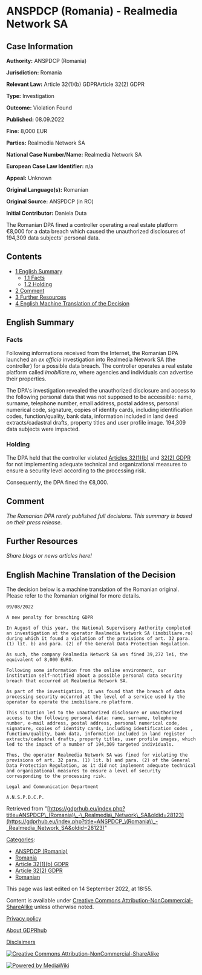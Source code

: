 # ANSPDCP (Romania) - Realmedia Network SA

## Case Information

**Authority:** ANSPDCP (Romania)

**Jurisdiction:** Romania

**Relevant Law:** Article 32(1)(b) GDPRArticle 32(2) GDPR

**Type:** Investigation

**Outcome:** Violation Found

**Published:** 08.09.2022

**Fine:** 8,000 EUR

**Parties:** Realmedia Network SA

**National Case Number/Name:** Realmedia Network SA

**European Case Law Identifier:** n/a

**Appeal:** Unknown

**Original Language(s):** Romanian

**Original Source:** ANSPDCP (in RO)

**Initial Contributor:** Daniela Duta

The Romanian DPA fined a controller operating a real estate platform €8,000 for a data breach which caused the unauthorized disclosures of 194,309 data subjects' personal data.

## Contents

*   [1 English Summary](#English_Summary)
    *   [1.1 Facts](#Facts)
    *   [1.2 Holding](#Holding)
*   [2 Comment](#Comment)
*   [3 Further Resources](#Further_Resources)
*   [4 English Machine Translation of the Decision](#English_Machine_Translation_of_the_Decision)

## English Summary

### Facts

Following informations received from the Internet, the Romanian DPA launched an _ex officio_ investigation into Realmedia Network SA (the controller) for a possible data breach. The controller operates a real estate platform called _imobiliare.ro_, where agencies and individuals can advertise their properties.

The DPA's investigation revealed the unauthorized disclosure and access to the following personal data that was not supposed to be accessible: name, surname, telephone number, email address, postal address, personal numerical code, signature, copies of identity cards, including identification codes, function/quality, bank data, information included in land deed extracts/cadastral drafts, property titles and user profile image. 194,309 data subjects were impacted.

### Holding

The DPA held that the controller violated [Articles 32(1)(b)](/index.php?title=Article_32_GDPR#1b "Article 32 GDPR") and [32(2) GDPR](/index.php?title=Article_32_GDPR#2 "Article 32 GDPR") for not implementing adequate technical and organizational measures to ensure a security level according to the processing risk.

Consequently, the DPA fined the €8,000.

## Comment

_The Romanian DPA rarely published full decisions. This summary is based on their press release._

## Further Resources

_Share blogs or news articles here!_

## English Machine Translation of the Decision

The decision below is a machine translation of the Romanian original. Please refer to the Romanian original for more details.

```
09/08/2022

A new penalty for breaching GDPR

In August of this year, the National Supervisory Authority completed an investigation at the operator Realmedia Network SA (imobiliare.ro) during which it found a violation of the provisions of art. 32 para. (1) lit. b) and para. (2) of the General Data Protection Regulation.

As such, the company Realmedia Network SA was fined 39,272 lei, the equivalent of 8,000 EURO.

Following some information from the online environment, our institution self-notified about a possible personal data security breach that occurred at Realmedia Network SA.

As part of the investigation, it was found that the breach of data processing security occurred at the level of a service used by the operator to operate the imobiliare.ro platform.

This situation led to the unauthorized disclosure or unauthorized access to the following personal data: name, surname, telephone number, e-mail address, postal address, personal numerical code, signature, copies of identity cards, including identification codes , function/quality, bank data, information included in land register extracts/cadastral drafts, property titles, user profile images, which led to the impact of a number of 194,309 targeted individuals.

Thus, the operator Realmedia Network SA was fined for violating the provisions of art. 32 para. (1) lit. b) and para. (2) of the General Data Protection Regulation, as it did not implement adequate technical and organizational measures to ensure a level of security corresponding to the processing risk.

Legal and Communication Department

A.N.S.P.D.C.P.

```

Retrieved from "[https://gdprhub.eu/index.php?title=ANSPDCP\_(Romania)\_-\_Realmedia\_Network\_SA&oldid=28123](https://gdprhub.eu/index.php?title=ANSPDCP_\(Romania\)_-_Realmedia_Network_SA&oldid=28123)"

[Categories](/index.php?title=Special:Categories "Special:Categories"):

*   [ANSPDCP (Romania)](/index.php?title=Category:ANSPDCP_\(Romania\) "Category:ANSPDCP (Romania)")
*   [Romania](/index.php?title=Category:Romania "Category:Romania")
*   [Article 32(1)(b) GDPR](/index.php?title=Category:Article_32\(1\)\(b\)_GDPR "Category:Article 32(1)(b) GDPR")
*   [Article 32(2) GDPR](/index.php?title=Category:Article_32\(2\)_GDPR "Category:Article 32(2) GDPR")
*   [Romanian](/index.php?title=Category:Romanian "Category:Romanian")

This page was last edited on 14 September 2022, at 18:55.

Content is available under [Creative Commons Attribution-NonCommercial-ShareAlike](https://creativecommons.org/licenses/by-nc-sa/4.0/) unless otherwise noted.

[Privacy policy](/index.php?title=GDPRhub:Privacy_policy)

[About GDPRhub](/index.php?title=GDPRhub:About)

[Disclaimers](/index.php?title=GDPRhub:General_disclaimer)

[![Creative Commons Attribution-NonCommercial-ShareAlike](/resources/assets/licenses/cc-by-nc-sa.png)](https://creativecommons.org/licenses/by-nc-sa/4.0/)

[![Powered by MediaWiki](/resources/assets/poweredby_mediawiki_88x31.png)](https://www.mediawiki.org/)